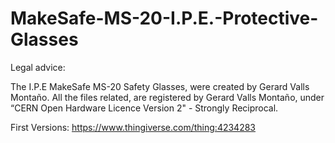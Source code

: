 # MakeSafe-MS-20-I.P.E.-Protective-Glasses

Legal advice:

The I.P.E MakeSafe MS-20 Safety Glasses, were created by Gerard Valls Montaño. All the files related, are registered by Gerard Valls Montaño, under “CERN Open Hardware Licence Version 2" - Strongly Reciprocal.

First Versions: https://www.thingiverse.com/thing:4234283
